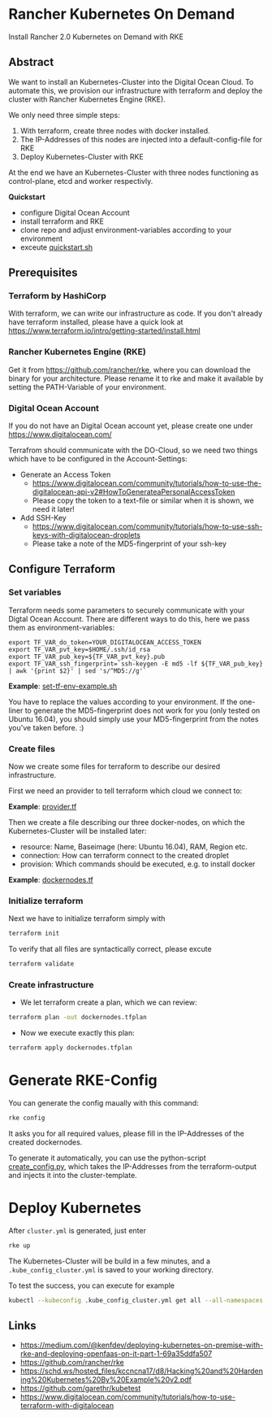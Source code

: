 # Rancher Kubernetes On Demand

Install Rancher 2.0 Kubernetes on Demand with RKE

## Abstract

We want to install an Kubernetes-Cluster into the Digital Ocean Cloud. To automate this, we provision our infrastructure with terraform and deploy the cluster with Rancher Kubernetes Engine (RKE).

We only need three simple steps:

1. With terraform, create three nodes with docker installed.
1. The IP-Addresses of this nodes are injected into a default-config-file for RKE
1. Deploy Kubernetes-Cluster with RKE

At the end we have an Kubernetes-Cluster with three nodes functioning as control-plane, etcd and worker respectivly.

**Quickstart**
- configure Digital Ocean Account
- install terraform and RKE
- clone repo and adjust environment-variables according to your environment
- exceute [quickstart.sh](./rke-demo/quickstart.sh)


## Prerequisites
### Terraform by HashiCorp

With terraform, we can write our infrastructure as code. If you don't already have terraform installed, please have a quick look at https://www.terraform.io/intro/getting-started/install.html

### Rancher Kubernetes Engine (RKE)
Get it from https://github.com/rancher/rke, where you can download the binary for your architecture.
Please rename it to rke and make it available by setting the PATH-Variable of your environment.


### Digital Ocean Account
If you do not have an Digital Ocean account yet, please create one under https://www.digitalocean.com/

Terrafrom should communicate with the DO-Cloud, so we need two things which have to be configured in the Account-Settings:
  
* Generate an Access Token
  * https://www.digitalocean.com/community/tutorials/how-to-use-the-digitalocean-api-v2#HowToGenerateaPersonalAccessToken
  * Please copy the token to a text-file or similar when it is shown, we need it later!
* Add SSH-Key
  * https://www.digitalocean.com/community/tutorials/how-to-use-ssh-keys-with-digitalocean-droplets
  * Please take a note of the MD5-fingerprint of your ssh-key

## Configure Terraform
### Set variables
Terraform needs some parameters to securely communicate with your Digtal Ocean Account. There are different ways to do this, here we pass them as environment-variables:

    export TF_VAR_do_token=YOUR_DIGITALOCEAN_ACCESS_TOKEN
    export TF_VAR_pvt_key=$HOME/.ssh/id_rsa
    export TF_VAR_pub_key=${TF_VAR_pvt_key}.pub
    export TF_VAR_ssh_fingerprint=`ssh-keygen -E md5 -lf ${TF_VAR_pub_key} | awk '{print $2}' | sed 's/^MD5://g'`


__Example__: [set-tf-env-example.sh](./rke-demo/set-tf-env-example.sh)

You have to replace the values according to your environment. If the one-liner to generate the MD5-fingerprint does not work for you (only tested on Ubuntu 16.04), you should simply use your MD5-fingerprint from the notes you've taken before.  :)

### Create files
Now we create some files for terraform to describe our desired infrastructure.

First we need an provider to tell terraform which cloud we connect to:

__Example__: [provider.tf](./rke-demo/provider.tf)

Then we create a file describing our three docker-nodes, on which the Kubernetes-Cluster will be installed later:
* resource: Name, Baseimage (here: Ubuntu 16.04), RAM, Region etc.
* connection: How can terraform connect to the created droplet
* provision: Which commands should be executed, e.g. to install docker 

__Example__: [dockernodes.tf](./rke-demo/dockernodes.tf)

### Initialize terraform
Next we have to initialize terraform simply with
```bash
terraform init
```
To verify that all files are syntactically correct, please excute
```bash
terraform validate
```
### Create infrastructure
* We let terraform create a plan, which we can review:
```bash
terraform plan -out dockernodes.tfplan
```
* Now we execute exactly this plan:
```bash
terraform apply dockernodes.tfplan
```

# Generate RKE-Config
You can generate the config maually with this command:
```bash
rke config
```

It asks you for all required values, please fill in the IP-Addresses of the created dockernodes.

To generate it automatically, you can use the python-script [create_config.py](./rke-demo/create_config.py), which takes the IP-Addresses from the terraform-output and injects it into the cluster-template.

# Deploy Kubernetes
After `cluster.yml` is generated, just enter
```bash
rke up
```

The Kubernetes-Cluster will be build in a few minutes, and a `.kube_config_cluster.yml` is saved to your working directory.

To test the success, you can execute for example
```bash
kubectl --kubeconfig .kube_config_cluster.yml get all --all-namespaces
```

## Links

* https://medium.com/@kenfdev/deploying-kubernetes-on-premise-with-rke-and-deploying-openfaas-on-it-part-1-69a35ddfa507
* https://github.com/rancher/rke
* https://schd.ws/hosted_files/kccncna17/d8/Hacking%20and%20Hardening%20Kubernetes%20By%20Example%20v2.pdf	
* https://github.com/garethr/kubetest
* https://www.digitalocean.com/community/tutorials/how-to-use-terraform-with-digitalocean


